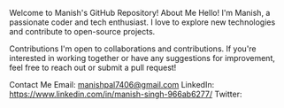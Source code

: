 Welcome to Manish's GitHub Repository!
About Me
Hello! I'm Manish, a passionate coder and tech enthusiast. I love to explore new technologies and contribute to open-source projects.

Contributions
I'm open to collaborations and contributions. If you're interested in working together or have any suggestions for improvement, feel free to reach out or submit a pull request!

Contact Me
Email: manishpal7406@gmail.com
LinkedIn: https://www.linkedin.com/in/manish-singh-966ab6277/
Twitter: 
<!---
manishpal17/manishpal17 is a ✨ special ✨ repository because its `README.md` (this file) appears on your GitHub profile.
You can click the Preview link to take a look at your changes.
--->
